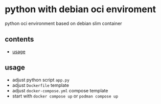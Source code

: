 <!-- omit in toc -->
# python with debian oci enviroment

python oci environment based on debian slim container

<!-- omit in toc -->
## contents

- [usage](#usage)

## usage

- adjust python script `app.py`
- adjust `Dockerfile` template
- adjust `docker-compose.yml` compose template
- start with `docker compose up` or `podman compose up`
